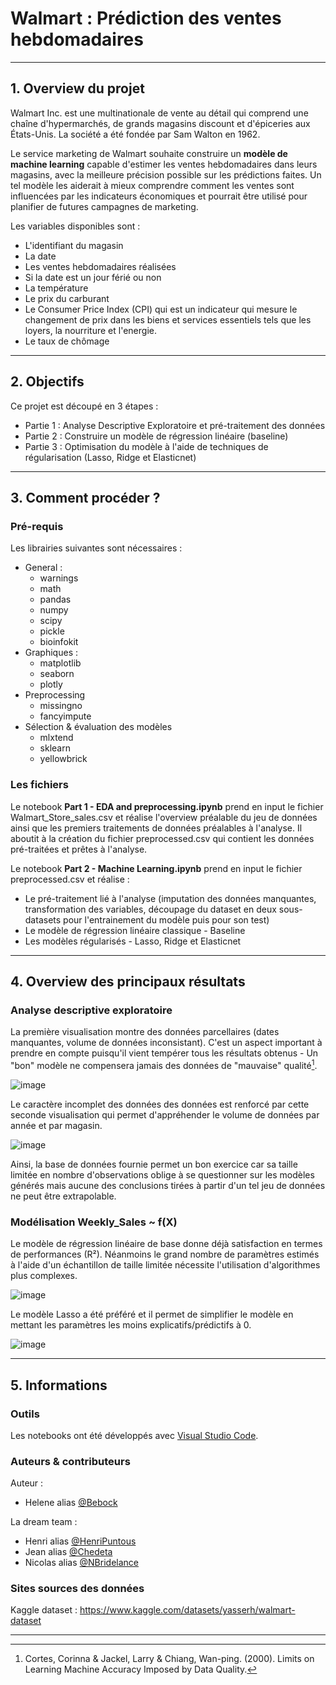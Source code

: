 


# Walmart : Prédiction des ventes hebdomadaires

----

## 1. Overview du projet 

Walmart Inc. est une multinationale de vente au détail qui comprend une chaîne d'hypermarchés, de grands magasins discount et d'épiceries aux États-Unis. La société a été fondée par Sam Walton en 1962.

Le service marketing de Walmart souhaite construire un **modèle de machine learning** capable d'estimer les ventes hebdomadaires dans leurs magasins, avec la meilleure précision possible sur les prédictions faites. Un tel modèle les aiderait à mieux comprendre comment les ventes sont influencées par les indicateurs économiques et pourrait être utilisé pour planifier de futures campagnes de marketing.

Les variables disponibles sont : 
  * L'identifiant du magasin 
  * La date
  * Les ventes hebdomadaires réalisées
  * Si la date est un jour férié ou non
  * La température
  * Le prix du carburant
  * Le Consumer Price Index (CPI) qui est un indicateur qui mesure le changement de prix dans les biens et services essentiels tels que les loyers, la nourriture et l'energie. 
  * Le taux de chômage

----

## 2. Objectifs 

Ce projet est découpé en 3 étapes : 

  * Partie 1 : Analyse Descriptive Exploratoire et pré-traitement des données 
  * Partie 2 : Construire un modèle de régression linéaire (baseline) 
  * Partie 3 : Optimisation du modèle à l'aide de techniques de régularisation (Lasso, Ridge et Elasticnet)

----

## 3. Comment procéder ?

### Pré-requis

Les librairies suivantes sont nécessaires : 

  * General : 
    * warnings
    * math
    * pandas 
    * numpy 
    * scipy 
    * pickle 
    * bioinfokit
  * Graphiques : 
    * matplotlib
    * seaborn 
    * plotly
  * Preprocessing 
    * missingno 
    * fancyimpute 
  * Sélection & évaluation des modèles
    * mlxtend
    * sklearn
    * yellowbrick

### Les fichiers

Le notebook **Part 1 - EDA and preprocessing.ipynb** prend en input le fichier Walmart_Store_sales.csv et réalise l'overview préalable du jeu de données ainsi que les premiers traitements de données préalables à l'analyse. Il aboutit à la création du fichier preprocessed.csv qui contient les données pré-traitées et prêtes à l'analyse.

Le notebook **Part 2 - Machine Learning.ipynb** prend en input le fichier preprocessed.csv et réalise :
  * Le pré-traitement lié à l'analyse (imputation des données manquantes, transformation des variables, découpage du dataset en deux sous-datasets pour l'entrainement du modèle puis pour son test)
  * Le modèle de régression linéaire classique - Baseline
  * Les modèles régularisés - Lasso, Ridge et Elasticnet

----

## 4. Overview des principaux résultats

### Analyse descriptive exploratoire

La première visualisation montre des données parcellaires (dates manquantes, volume de données inconsistant). C'est un aspect important à prendre en compte puisqu'il vient tempérer tous les résultats obtenus - Un "bon" modèle ne compensera jamais des données de "mauvaise" qualité[^1]. 

![image](https://user-images.githubusercontent.com/38078432/186984905-73191b43-bdaf-4ab9-97f6-eb36dc7f941f.png)

Le caractère incomplet des données des données est renforcé par cette seconde visualisation qui permet d'appréhender le volume de données par année et par magasin. 

![image](https://user-images.githubusercontent.com/38078432/188269235-ac513dfa-46bb-4ac8-b3c0-f2fb6299e58b.png)

Ainsi, la base de données fournie permet un bon exercice car sa taille limitée en nombre d'observations oblige à se questionner sur les modèles générés mais aucune des conclusions tirées à partir d'un tel jeu de données ne peut être extrapolable. 

### Modélisation Weekly_Sales ~ f(X)

Le modèle de régression linéaire de base donne déjà satisfaction en termes de performances (R²). Néanmoins le grand nombre de paramètres estimés à l'aide d'un échantillon de taille limitée nécessite l'utilisation d'algorithmes plus complexes. 

![image](https://user-images.githubusercontent.com/38078432/188269265-23494af9-ae3d-451b-9c9d-0f5659789958.png)

Le modèle Lasso a été préféré et il permet de simplifier le modèle en mettant les paramètres les moins explicatifs/prédictifs à 0. 

![image](https://user-images.githubusercontent.com/38078432/188269292-c646a785-38f0-4c60-bc3c-f8eb7069e1bd.png)

----

## 5. Informations

### Outils

Les notebooks ont été développés avec [Visual Studio Code](https://code.visualstudio.com/). 

### Auteurs & contributeurs

Auteur : 
  * Helene alias [@Bebock](https://github.com/Bebock/)

La dream team :
  * Henri alias [@HenriPuntous](https://github.com/HenriPuntous/)
  * Jean alias [@Chedeta](https://github.com/Chedeta/)
  * Nicolas alias [@NBridelance](https://github.com/NBridelance/)
  
### Sites sources des données

Kaggle dataset : https://www.kaggle.com/datasets/yasserh/walmart-dataset

----

[^1]: Cortes, Corinna & Jackel, Larry & Chiang, Wan-ping. (2000). Limits on Learning Machine Accuracy Imposed by Data Quality. 

